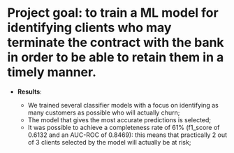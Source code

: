 # Project goal: to train a ML model for identifying clients who may terminate the contract with the bank in order to be able to retain them in a timely manner.

- **Results**:

  - We trained several classifier models with a focus on identifying as many customers as possible who will actually churn;
  - The model that gives the most accurate predictions is selected;
  - It was possible to achieve a completeness rate of 61% (f1_score of 0.6132 and an AUC-ROC of 0.8469): this means that practically 2 out of 3 clients selected by the model will actually be at risk;

